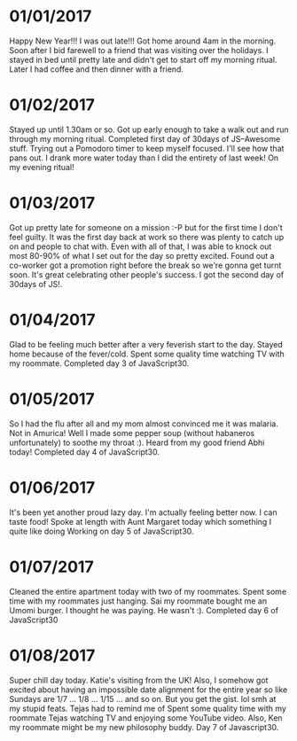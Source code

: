 # 01/01/2017
Happy New Year!!! I was out late!!! Got home around 4am in the morning. Soon
after I bid farewell to a friend that was visiting over the holidays. I stayed
in bed until pretty late and didn't get to start off my morning ritual. Later I had coffee and then dinner with a friend.

# 01/02/2017
Stayed up until 1.30am or so. Got up early enough to take a walk out and run
through my morning ritual. Completed first day of 30days of JS–Awesome stuff.
Trying out a Pomodoro timer to keep myself focused. I'll see how that pans out.
I drank more water today than I did the entirety of last week! On my evening
ritual! 

# 01/03/2017
Got up pretty late for someone on a mission :-P but for the first time I don't
feel guilty. It was the first day back at work so there was plenty to catch up
on and people to chat with. Even with all of that, I was able to knock out most 80-90% of what I set out for the day
so pretty excited. Found out a co-worker got a promotion right before the break
so we're gonna get turnt soon. It's great celebrating other people's success. I
got the second day of 30days of JS!.

# 01/04/2017
Glad to be feeling much better after a very feverish start to the day. Stayed home
because of the fever/cold. Spent some quality time watching TV with my roommate.
Completed day 3 of JavaScript30.

# 01/05/2017
So I had the flu after all and my mom almost convinced me it was malaria. Not in
Amurica! Well I made some pepper soup (without habaneros unfortunately) to soothe my throat :). Heard from my good friend Abhi today! Completed day 4 of JavaScript30.

# 01/06/2017
It's been yet another proud lazy day. I'm actually feeling better now. I can
taste food! Spoke at length with Aunt Margaret today which something I quite
like doing Working on day 5 of JavaScript30.

# 01/07/2017
Cleaned the entire apartment today with two of my roommates. Spent some time
with my roommates just hanging. Sai my roommate bought me an Umomi burger. I
thought he was paying. He wasn't :). Completed day 6 of JavaScript30 

# 01/08/2017
Super chill day today. Katie's visiting from the UK! Also, I somehow got excited about
having an impossible date alignment for the entire year so like Sundays are 1/7  ... 1/8 ... 1/15 ... and so on. But you get the gist. lol smh at my stupid feats. Tejas had to remind me of Spent some quality time with my roommate Tejas watching TV and enjoying some YouTube video. Also, Ken my roommate might be my new philosophy buddy. Day 7 of Javascript30.




